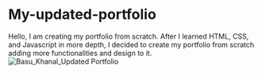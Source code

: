 # My-updated-portfolio
Hello, I am creating my portfolio from scratch. After I learned HTML, CSS, and Javascript in more depth, I decided to create my portfolio from scratch adding more functionalities and design to it. 
![Basu_Khanal_Updated Portfolio](https://user-images.githubusercontent.com/87610840/134273327-9ff3ec5d-2cc8-43e6-a9a8-55ecc54899a2.JPG)

